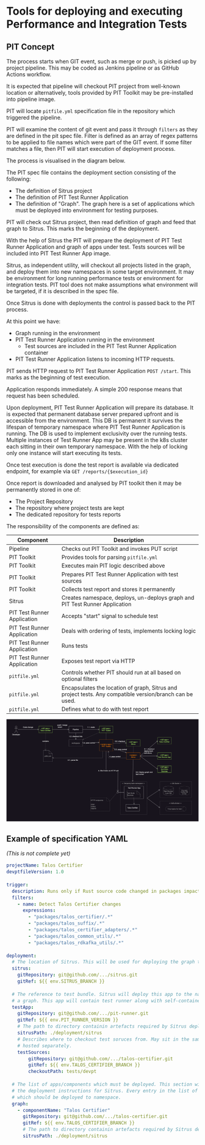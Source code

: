 # Tools for deploying and executing Performance and Integration Tests

## PIT Concept

The process starts when GIT event, such as merge or push, is picked up by project pipeline. This may be coded as Jenkins pipeline or as GitHub Actions workflow.

It is expected that pipeline will checkout PIT project from well-known location or alternatively, tools provided by PIT Toolkit may be pre-installed into pipeline image.

PIT will locate `pitfile.yml` specification file in the repository which triggered the pipeline.

PIT will examine the content of git event and pass it through `filters` as they are defined in the pit spec file. Filter is defined as an array of regex patterns to be applied to file names which were part of the GIT event. If some filter matches a file, then PIT will start execution of deployment process.

The process is visualised in the diagram below.

The PIT spec file contains the deployment section consisting of the following:
- The definition of Sitrus project
- The definition of PIT Test Runner Application
- The definition of "Graph". The graph here is a set of applications which must be deployed into environment for testing purposes.

PIT will check out Sitrus project, then read definition of graph and feed that graph to Sitrus. This marks the beginning of the deployment.

With the help of Sitrus the PIT will prepare the deployment of PIT Test Runner Application and graph of apps under test. Tests sources will be included into PIT Test Runner App image.

Sitrus, as independent utility, will checkout all projects listed in the graph, and deploy them into new namespaces in some target environment. It may be environment for long running performance tests or environment for integration tests. PIT tool does not make assumptions what environment will be targeted, if it is described in the spec file.

Once Sitrus is done with deployments the control is passed back to the PIT process.

At this point we have: 
- Graph running in the environment
- PIT Test Runner Application running in the environment
    - Test sources are included in the PIT Test Runner Application container
- PIT Test Runner Application listens to incoming HTTP requests.

PIT sends HTTP request to PIT Test Runner Application `POST /start`. This marks as the beginning of test execution.

Application responds immediately. A simple 200 response means that request has been scheduled.

Upon deployment, PIT Test Runner Application will prepare its database. It is expected that permanent database server prepared upfront and is accessible from the environment. This DB is permanent it survives the lifespan of temporary namespace where PIT Test Runner Application is running. The DB is used to implement exclusivity over the running tests. Multiple instances of Test Runner App may be present in the k8s cluster each sitting in their own temporary namespace. With the help of locking only one instance will start executing its tests.

Once test execution is done the test report is available via dedicated endpoint, for example via `GET /reports/{$execution_id}`

Once report is downloaded and analysed by PIT toolkit then it may be permanently stored in one of:
- The Project Repository
- The repository where project tests are kept
- The dedicated repository for tests reports

The responsibility of the components are defined as:

| Component | Description |
| ----------| --------------------------------------------- |
| Pipeline | Checks out PIT Toolkit and invokes PUT script
| PIT Toolkit | Provides tools for parsing `pitfile.yml` |
| PIT Toolkit | Executes main PIT logic described above |
| PIT Toolkit | Prepares PIT Test Runner Application with test sources |
| PIT Toolkit | Collects test report and stores it permanently |
| Sitrus | Creates namespace, deploys, un-deploys graph and PIT Test Runner Application |
| PIT Test Runner Application | Accepts "start" signal to schedule test |
| PIT Test Runner Application | Deals with ordering of tests, implements locking logic |
| PIT Test Runner Application | Runs tests |
| PIT Test Runner Application | Exposes test report via HTTP |
| `pitfile.yml` | Controls whether PIT should run at all based on optional filters |
| `pitfile.yml` | Encapsulates the location of graph, Sitrus and project tests. Any compatible version/branch can be used. |
| `pitfile.yml` | Defines what to do with test report |


![](./docs/arch.png)




## Example of specification YAML

<em>(This is not complete yet)</em>

```YAML
projectName: Talos Certifier
devptfileVersion: 1.0

trigger:
  description: Runs only if Rust source code changed in packages impacting Talos Certifier
  filters:
    - name: Detect Talos Certifier changes
      expressions: 
        - "packages/talos_certifier/.*"
        - "packages/talos_suffix/.*"
        - "packages/talos_certifier_adapters/.*"
        - "packages/talos_common_utils/.*"
        - "packages/talos_rdkafka_utils/.*"

deployment:
  # The location of Sitrus. This will be used for deploying the graph to namespace.
  sitrus:
    gitRepository: git@github.com/.../sitrus.git
    gitRef: ${{ env.SITRUS_BRANCH }}

  # The reference to test bundle. Sitrus will deploy this app to the namespace before deploying
  # a graph. This app will contain test runner along with self-contained tests.
  testApp:
    gitRepository: git@github.com/.../pit-runner.git
    gitRef: ${{ env.PIT_RUNNER_VERSION }}
    # The path to directory containin artefacts required by Sitrus deployment protocol
    sitrusPath: ./deployment/sitrus
    # Describes where to checkout test soruces from. May sit in the same project repository as this file or
    # hosted separately.
    testSources:
        gitRepository: git@github.com/.../talos-certifier.git
        gitRef: ${{ env.TALOS_CERTIFIER_BRANCH }}
        checkoutPath: tests/devpt

  # The list of apps/components which must be deployed. This section will be used to generate 
  # the deployment instructions for Sitrus. Every entry in the list of independent component 
  # which should be deployed to namespace.
  graph:
    - componentName: "Talos Certifier"
      gitRepository: git@github.com/.../talos-certifier.git
      gitRef: ${{ env.TALOS_CERTIFIER_BRANCH }}
      # The path to directory containin artefacts required by Sitrus deployment protocol
      sitrusPath: ./deployment/sitrus
```
